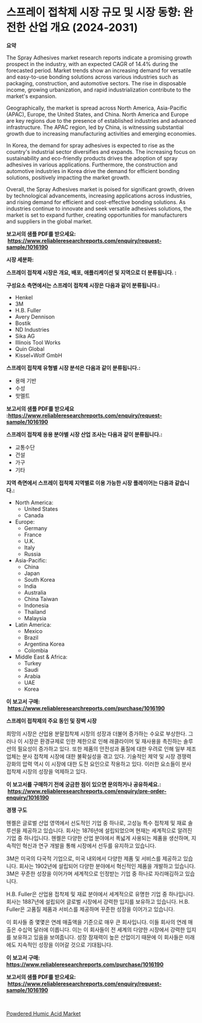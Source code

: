 <p><h1>스프레이 접착제 시장 규모 및 시장 동향: 완전한 산업 개요 (2024-2031)</h1></p><p><strong>요약</strong></p>
<p><p>The Spray Adhesives market research reports indicate a promising growth prospect in the industry, with an expected CAGR of 14.4% during the forecasted period. Market trends show an increasing demand for versatile and easy-to-use bonding solutions across various industries such as packaging, construction, and automotive sectors. The rise in disposable income, growing urbanization, and rapid industrialization contribute to the market's expansion.</p><p>Geographically, the market is spread across North America, Asia-Pacific (APAC), Europe, the United States, and China. North America and Europe are key regions due to the presence of established industries and advanced infrastructure. The APAC region, led by China, is witnessing substantial growth due to increasing manufacturing activities and emerging economies.</p><p>In Korea, the demand for spray adhesives is expected to rise as the country's industrial sector diversifies and expands. The increasing focus on sustainability and eco-friendly products drives the adoption of spray adhesives in various applications. Furthermore, the construction and automotive industries in Korea drive the demand for efficient bonding solutions, positively impacting the market growth.</p><p>Overall, the Spray Adhesives market is poised for significant growth, driven by technological advancements, increasing applications across industries, and rising demand for efficient and cost-effective bonding solutions. As industries continue to innovate and seek versatile adhesives solutions, the market is set to expand further, creating opportunities for manufacturers and suppliers in the global market.</p></p>
<p><strong>보고서의 샘플 PDF를 받으세요: &nbsp;<a href="https://www.reliableresearchreports.com/enquiry/request-sample/1016190">https://www.reliableresearchreports.com/enquiry/request-sample/1016190</a></strong></p>
<p><strong>시장 세분화:</strong></p>
<p><strong> 스프레이 접착제 시장은 개요, 배포, 애플리케이션 및 지역으로 더 분류됩니다. :</strong></p>
<p><strong>구성요소 측면에서는 스프레이 접착제 시장은 다음과 같이 분류됩니다.:</strong></p>
<p><ul><li>Henkel</li><li>3M</li><li>H.B. Fuller</li><li>Avery Dennison</li><li>Bostik</li><li>ND Industries</li><li>Sika AG</li><li>Illinois Tool Works</li><li>Quin Global</li><li>Kissel+Wolf GmbH</li></ul></p>
<p><strong> 스프레이 접착제 유형별 시장 분석은 다음과 같이 분류됩니다.:</strong></p>
<p><ul><li>용매 기반</li><li>수성</li><li>핫멜트</li></ul></p>
<p><strong>보고서의 샘플 PDF를 받으세요 :<a href="https://www.reliableresearchreports.com/enquiry/request-sample/1016190">https://www.reliableresearchreports.com/enquiry/request-sample/1016190</a></strong></p>
<p><strong> 스프레이 접착제 응용 분야별 시장 산업 조사는 다음과 같이 분류됩니다.:</strong></p>
<p><ul><li>교통수단</li><li>건설</li><li>가구</li><li>기타</li></ul></p>
<p><strong>지역 측면에서 스프레이 접착제 지역별로 이용 가능한 시장 플레이어는 다음과 같습니다.:</strong></p>
<p><ul>
    <li>
        North America:
        <ul>
            <li>United States</li>
            <li>Canada</li>
        </ul>
    </li>
    <li>
        Europe:
        <ul>
            <li>Germany</li>
            <li>France</li>
            <li>U.K.</li>
            <li>Italy</li>
            <li>Russia</li>
        </ul>
    </li>
    <li>
        Asia-Pacific:
        <ul>
            <li>China</li>
            <li>Japan</li>
            <li>South Korea</li>
            <li>India</li>
            <li>Australia</li>
            <li>China Taiwan</li>
            <li>Indonesia</li>
            <li>Thailand</li>
            <li>Malaysia</li>
        </ul>
    </li>
    <li>
        Latin America:
        <ul>
            <li>Mexico</li>
            <li>Brazil</li>
            <li>Argentina Korea</li>
            <li>Colombia</li>
        </ul>
    </li>
    <li>
        Middle East & Africa:
        <ul>
            <li>Turkey</li>
            <li>Saudi</li>
            <li>Arabia</li>
            <li>UAE</li>
            <li>Korea</li>
        </ul>
    </li>
    </ul></p>
<p><strong>이 보고서 구매: &nbsp;<a href="https://www.reliableresearchreports.com/purchase/1016190">https://www.reliableresearchreports.com/purchase/1016190</a></strong></p>
<p><strong>스프레이 접착제의 주요 동인 및 장벽 시장</strong></p>
<p><p>희망의 시장은 산업용 분말접착제 시장의 성장과 더불어 증가하는 수요로 부상한다. 그러나 이 시장은 환경규제로 인한 제한으로 인해 래클라이머 및 재사용을 촉진하는 솔루션의 필요성이 증가하고 있다. 또한 제품의 안전성과 품질에 대한 우려로 인해 일부 제조업체는 분사 접착제 시장에 대한 불확실성을 겪고 있다. 기술적인 제약 및 시장 경쟁력 강화의 압력 역시 이 시장에 대한 도전 요인으로 작용하고 있다. 이러한 요소들이 분사 접착제 시장의 성장을 억제하고 있다.</p></p>
<p><strong>이 보고서를 구매하기 전에 궁금한 점이 있으면 문의하거나 공유하세요.: &nbsp;<a href="https://www.reliableresearchreports.com/enquiry/pre-order-enquiry/1016190">https://www.reliableresearchreports.com/enquiry/pre-order-enquiry/1016190</a></strong></p>
<p><strong>경쟁 구도</strong></p>
<p><p>헨켈은 글로벌 산업 영역에서 선도적인 기업 중 하나로, 고성능 특수 접착제 및 재료 솔루션을 제공하고 있습니다. 회사는 1876년에 설립되었으며 현재는 세계적으로 알려진 기업 중 하나입니다. 헨켈은 다양한 산업 분야에서 폭넓게 사용되는 제품을 생산하며, 지속적인 혁신과 연구 개발을 통해 시장에서 선두를 유지하고 있습니다.</p><p>3M은 미국의 다국적 기업으로, 미국 내외에서 다양한 제품 및 서비스를 제공하고 있습니다. 회사는 1902년에 설립되어 다양한 분야에서 혁신적인 제품을 개발하고 있습니다. 3M은 꾸준한 성장을 이어가며 세계적으로 인정받는 기업 중 하나로 자리매김하고 있습니다.</p><p>H.B. Fuller은 산업용 접착제 및 재료 분야에서 세계적으로 유명한 기업 중 하나입니다. 회사는 1887년에 설립되어 글로벌 시장에서 강력한 입지를 보유하고 있습니다. H.B. Fuller은 고품질 제품과 서비스를 제공하며 꾸준한 성장을 이어가고 있습니다.</p><p>이 회사들 중 몇몇은 연례 매출액을 기준으로 매우 큰 회사입니다. 이들 회사의 연례 매출은 수십억 달러에 이릅니다. 이는 이 회사들이 전 세계의 다양한 시장에서 강력한 입지를 보유하고 있음을 보여줍니다. 성장 잠재력이 높은 산업이기 때문에 이 회사들은 미래에도 지속적인 성장을 이어갈 것으로 기대됩니다.</p></p>
<p><strong>이 보고서 구매: &nbsp; <a href="https://www.reliableresearchreports.com/purchase/1016190">https://www.reliableresearchreports.com/purchase/1016190</a></strong></p>
<p><strong>보고서의 샘플 PDF를 받으세요: &nbsp;<a href="https://www.reliableresearchreports.com/enquiry/request-sample/1016190">https://www.reliableresearchreports.com/enquiry/request-sample/1016190</a></strong><strong></strong></p>
<p>&nbsp;</p>
<p><p><a href="https://cautious-neon-760.notion.site/Powdered-Humic-Acid-Market-Furnish-Information-about-Market-Size-Market-Share-Market-Dynamics-and-64810c0e0b1945e09a8c79cd197cb82b">Powdered Humic Acid Market</a></p></p>